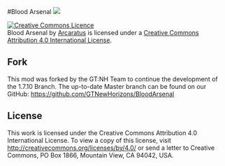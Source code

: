 #Blood Arsenal  [![](http://cf.way2muchnoise.eu/full_blood-arsenal_downloads.svg)](https://minecraft.curseforge.com/projects/blood-arsenal)

<a rel="license" href="http://creativecommons.org/licenses/by/4.0/"><img alt="Creative Commons Licence" style="border-width:0" src="http://i.creativecommons.org/l/by/4.0/88x31.png" /></a><br /><span xmlns:dct="http://purl.org/dc/terms/" property="dct:title">Blood Arsenal</span> by <a xmlns:cc="http://creativecommons.org/ns#" href="https://github.com/Arcaratus/BloodArsenal" property="cc:attributionName" rel="cc:attributionURL">Arcaratus</a> is licensed under a <a rel="license" href="http://creativecommons.org/licenses/by/4.0/">Creative Commons Attribution 4.0 International License</a>.


## Fork
This mod was forked by the GT:NH Team to continue the development of the 1.7.10 Branch.
The up-to-date Master branch can be found on our GitHub: https://github.com/GTNewHorizons/BloodArsenal

## License

This work is licensed under the Creative Commons Attribution 4.0 International License. To view a copy of this license, visit http://creativecommons.org/licenses/by/4.0/ or send a letter to Creative Commons, PO Box 1866, Mountain View, CA 94042, USA.
